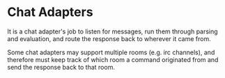 # Chat Adapters

It is a chat adapter's job to listen for messages, run them through parsing and
evaluation, and route the response back to wherever it came from.

Some chat adapters may support multiple rooms (e.g. irc channels), and therefore
must keep track of which room a command originated from and send the response
back to that room.
